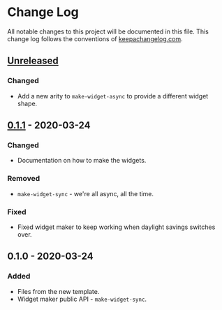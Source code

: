 # Change Log
All notable changes to this project will be documented in this file. This change log follows the conventions of [keepachangelog.com](http://keepachangelog.com/).

## [Unreleased]
### Changed
- Add a new arity to `make-widget-async` to provide a different widget shape.

## [0.1.1] - 2020-03-24
### Changed
- Documentation on how to make the widgets.

### Removed
- `make-widget-sync` - we're all async, all the time.

### Fixed
- Fixed widget maker to keep working when daylight savings switches over.

## 0.1.0 - 2020-03-24
### Added
- Files from the new template.
- Widget maker public API - `make-widget-sync`.

[Unreleased]: https://github.com/your-name/client/compare/0.1.1...HEAD
[0.1.1]: https://github.com/your-name/client/compare/0.1.0...0.1.1
